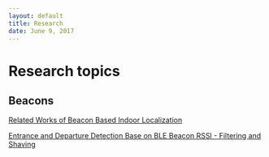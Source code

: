 ```yaml
--- 
layout: default
title: Research
date: June 9, 2017
---
```


# Research topics

## Beacons
[Related Works of Beacon Based Indoor Localization](Research/Beacon-Localization-Related-Works) 

[Entrance and Departure Detection Base on BLE Beacon RSSI - Filtering and Shaving](Research/Beacon-Filtering) 


<script type="text/javascript" src = 'http://webapi.amap.com/maps?v=1.3&key=2f66b3f1914fb1005c22bedfc572cdc0'></script>
<script type="text/javascript">
      var map = new AMap.Map('mapDiv', {
         mapStyle: 'amap://styles/d6b5f142e6113072d7a33557935c5542'//样式URL
     });
</script>